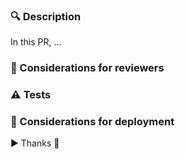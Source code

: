 ### :mag: Description
<!---
Describe why you made this PR and how it fits in, and if possible link to
the corresponding ticket for more information.
-->

In this PR, ...

### :bust_in_silhouette: Considerations for reviewers

<!---
Help the reviewers understand what you've done, and list the
things you think could be improved or things you need feedback on.
-->

### :warning: Tests

<!--
List the tests that can be run to ensure that the feature works as expected,
and specify the tests you've added (mandatory for testable features).
-->

### :tada: Considerations for deployment

<!--
If this PR is blocked by another one or if there is something
specific to do to deploy it describes the actions to perform
-->

:arrow_forward: Thanks :orange_heart:
